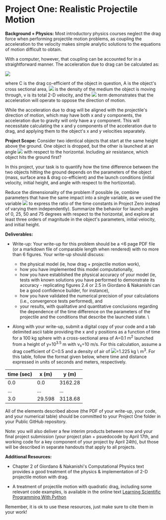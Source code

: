 Project One: Realistic Projectile Motion
=====================

**Background + Physics:** Most introductory physics courses neglect the drag force when performing projectile motion problems, as coupling the acceleration to the velocity makes simple analytic solutions to the equations of motion difficult to obtain.  

With a computer, however, that coupling can be accounted for in a  straightforward manner. The acceleration due to drag can be calculated as:

<img src="https://render.githubusercontent.com/render/math?math=\vec{a_{drag}} = - \frac{C A \rho v^2}{2 m} \hat{v}">

where C is the drag co-efficient of the object in question, A is the object's cross sectional area, <img src="https://render.githubusercontent.com/render/math?math=\rho"> is the density of the medium the object is moving through, v is its total 2-D velocity, and the <img src="https://render.githubusercontent.com/render/math?math=\hat{v}"> term demonstrates that the acceleration will operate to oppose the direction of motion. 

While the acceleration due to drag will be aligned with the projectile's direction of motion, which may have both x and y components, the acceleration due to gravity will only have a y component.  This will necessitate calculating the x and y components of the acceleration due to drag, and applying them to the object's x and y velocities separately. 




**Project Scope:** Consider two identical objects that start at the same height above the ground.  One object is dropped, but the other is launched at an angle <img src="https://render.githubusercontent.com/render/math?math=\theta"> with respect to the horizontal.  Including air resistance, which object hits the ground first?  

In this project, your task is to quantify how the time difference between the two objects hitting the ground depends on the parameters of the object (mass, surface area & drag co-efficient) and the launch conditions (initial velocity, initial height, and angle with respect to the hortizontal). 

Reduce the dimensionality of the problem if possible (ie, combine parameters that have the same impact into a single variable, as we used the variable <img src="https://render.githubusercontent.com/render/math?math=\gamma"> to express the ratio of the time constants in Project Zero instead of varying them independently).  Summarize the behavior for launch angles of 0, 25, 50 and 75 degrees with respect to the horizontal, and explore at least three orders of magnitude in the object's parameters, initial velocity, and initial height.  


**Deliverables:**

* Write-up: Your write-up for this problem should be a <6 page PDF file (or a markdown file of comparable length when rendered) with no more than 6 figures.  Your write-up should discuss:
    * the physical model (ie, how drag + projectile motion work), 
    * how you have implemented this model computationally, 
    * how you have established the physical accuracy of your model (ie, tests with known solutions you have performed to demonstrate its accuracy - replicating figures 2.4 or 2.5 in Giordano & Nakanishi can be a good confidence builder, for instance),  
    * how you have validated the numerical precision of your calculations (i.e., convergence tests performed), and
    * your results, with qualitative and quantitative conclusions regarding the dependence of the time difference on the parameters of the projectile and the conditions that describe the launched state. \\ 

* Along with your write-up, submit a digital copy of your code and a tab delimited ascii table providing the x and y positions as a function of time for a 100 kg sphere with a cross-sectional area of A=0.1 m<sup>2</sup> launched from a height of y=10<sup>3.5</sup> m with v<sub>x</sub>=10 m/s.  For this calculation, assume a drag coefficient of C=0.5 and a density of air of <img src="https://render.githubusercontent.com/render/math?math=\rho">=1.225 kg \ m<sup>3</sup>. For this table, follow the format given below, where time and distance expressed in units of seconds and meters, respectively. 

| time (sec) | x (m) |   y (m) | 
| ---------- | ----- | ------- |
|    0.0     |  0.0  | 3162.28 |
|    ...     |  ...  |   ...   |
|    3.0     | 29.598| 3118.68 | 

All of the elements described above (the PDF of your write-up, your code, and your numerical table) should be committed to your Project One folder in your Public GitHub repository.  

Note: you will also deliver a few interim products between now and your final project submission (your project plan + psuedocode by April 17th, and working code for a key component of your project by April 24th), but those will be described in separate handouts that apply to all projects.


**Additional Resources:** 

* Chapter 2 of Giordano & Nakanishi's Computational Physics text provides a good treatment of the physics & implementation of 2-D projectile motion with drag.

* A treatment of projectile motion with quadratic drag, including some relevant code examples, is available in the online text  [Learning Scientific Programming With Python](https://scipython.com/book2/chapter-8-scipy/examples/a-projectile-with-air-resistance/)

Remember, it is ok to use these resources, just make sure to cite them in your work!
